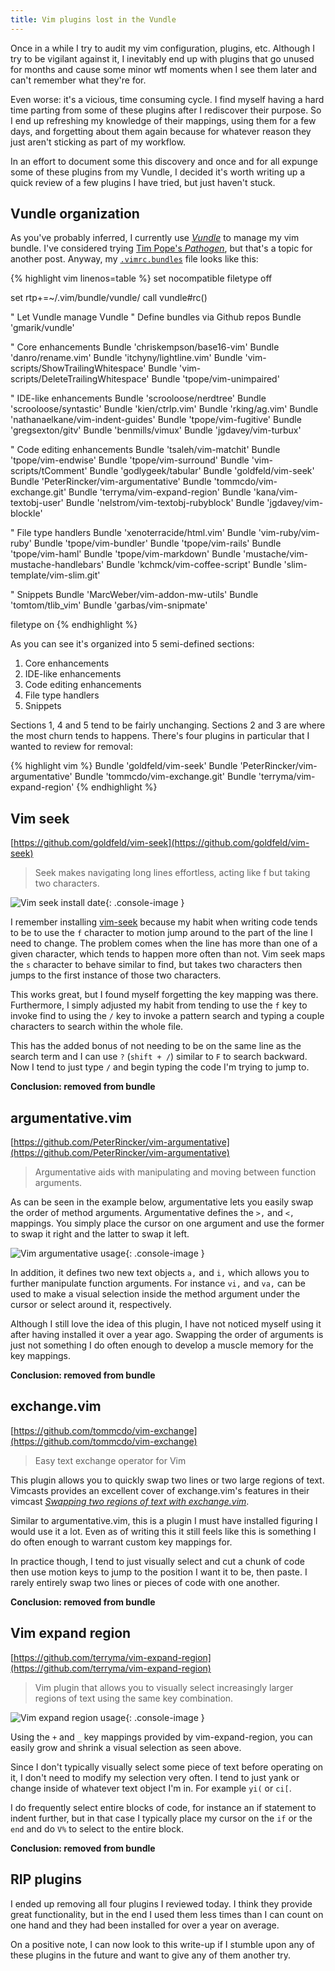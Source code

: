 ```yaml
---
title: Vim plugins lost in the Vundle
---
```


Once in a while I try to audit my vim configuration, plugins, etc. Although I try
to be vigilant against it, I inevitably end up with plugins that go unused for
months and cause some minor wtf moments when I see them later and can't remember
what they're for.

Even worse: it's a vicious, time consuming cycle. I find myself having a
hard time parting from some of these plugins after I rediscover their purpose.
So I end up refreshing my knowledge of their mappings, using them for a few
days, and forgetting about them again because for whatever reason they just aren't
sticking as part of my workflow.

In an effort to document some this discovery and once and for all expunge
some of these plugins from my Vundle, I decided it's worth writing up a quick
review of a few plugins I have tried, but just haven't stuck.

## Vundle organization

As you've probably inferred, I currently use
[*Vundle*](https://github.com/VundleVim/Vundle.vim) to manage my vim bundle.
I've considered trying [Tim Pope's *Pathogen*](https://github.com/tpope/vim-pathogen),
but that's a topic for another post. Anyway, my
[`.vimrc.bundles`](https://github.com/mlr/dotfiles/blob/master/vimrc.bundles)
file looks like this:

{% highlight vim linenos=table %}
set nocompatible
filetype off

set rtp+=~/.vim/bundle/vundle/
call vundle#rc()

" Let Vundle manage Vundle
" Define bundles via Github repos
Bundle 'gmarik/vundle'

" Core enhancements
Bundle 'chriskempson/base16-vim'
Bundle 'danro/rename.vim'
Bundle 'itchyny/lightline.vim'
Bundle 'vim-scripts/ShowTrailingWhitespace'
Bundle 'vim-scripts/DeleteTrailingWhitespace'
Bundle 'tpope/vim-unimpaired'

" IDE-like enhancements
Bundle 'scrooloose/nerdtree'
Bundle 'scrooloose/syntastic'
Bundle 'kien/ctrlp.vim'
Bundle 'rking/ag.vim'
Bundle 'nathanaelkane/vim-indent-guides'
Bundle 'tpope/vim-fugitive'
Bundle 'gregsexton/gitv'
Bundle 'benmills/vimux'
Bundle 'jgdavey/vim-turbux'

" Code editing enhancements
Bundle 'tsaleh/vim-matchit'
Bundle 'tpope/vim-endwise'
Bundle 'tpope/vim-surround'
Bundle 'vim-scripts/tComment'
Bundle 'godlygeek/tabular'
Bundle 'goldfeld/vim-seek'
Bundle 'PeterRincker/vim-argumentative'
Bundle 'tommcdo/vim-exchange.git'
Bundle 'terryma/vim-expand-region'
Bundle 'kana/vim-textobj-user'
Bundle 'nelstrom/vim-textobj-rubyblock'
Bundle 'jgdavey/vim-blockle'

" File type handlers
Bundle 'xenoterracide/html.vim'
Bundle 'vim-ruby/vim-ruby'
Bundle 'tpope/vim-bundler'
Bundle 'tpope/vim-rails'
Bundle 'tpope/vim-haml'
Bundle 'tpope/vim-markdown'
Bundle 'mustache/vim-mustache-handlebars'
Bundle 'kchmck/vim-coffee-script'
Bundle 'slim-template/vim-slim.git'

" Snippets
Bundle 'MarcWeber/vim-addon-mw-utils'
Bundle 'tomtom/tlib_vim'
Bundle 'garbas/vim-snipmate'

filetype on
{% endhighlight %}

As you can see it's organized into 5 semi-defined sections:

1. Core enhancements
2. IDE-like enhancements
3. Code editing enhancements
4. File type handlers
5. Snippets

Sections 1, 4 and 5 tend to be fairly unchanging. Sections 2 and 3 are where the
most churn tends to happens. There's four plugins in particular that I wanted to
review for removal:

{% highlight vim %}
Bundle 'goldfeld/vim-seek'
Bundle 'PeterRincker/vim-argumentative'
Bundle 'tommcdo/vim-exchange.git'
Bundle 'terryma/vim-expand-region'
{% endhighlight %}

## Vim seek

[https://github.com/goldfeld/vim-seek](https://github.com/goldfeld/vim-seek)

> Seek makes navigating long lines effortless, acting like f but taking two characters.

![Vim seek install date]({{site.url}}/images/posts/vim-bundle-vim-seek.png){: .console-image }

I remember installing [vim-seek](https://github.com/goldfeld/vim-seek) because
my habit when writing code tends to be to use the `f` character to motion jump
around to the part of the line I need to change. The problem comes when the line
has more than one of a given character, which tends to happen more often than not.
Vim seek maps the `s` character to behave similar to find, but takes two
characters then jumps to the first instance of those two characters.

This works great, but I found myself forgetting the key mapping was there.
Furthermore, I simply adjusted my habit from tending to use the `f` key to
invoke find to using the `/` key to invoke a pattern search and typing a couple
characters to search within the whole file.

This has the added bonus of not needing to be on the same line as the search
term and I can use `?` (`shift + /`) similar to `F` to search backward. Now I tend to
just type `/` and begin typing the code I'm trying to jump to.

**Conclusion: removed from bundle**

## argumentative.vim

[https://github.com/PeterRincker/vim-argumentative](https://github.com/PeterRincker/vim-argumentative)

> Argumentative aids with manipulating and moving between function arguments.

As can be seen in the example below, argumentative lets you easily swap the
order of method arguments. Argumentative defines the `>,` and `<,` mappings. You
simply place the cursor on one argument and use the former to swap it right and
the latter to swap it left.

![Vim argumentative usage]({{site.url}}/images/posts/vim-bundle-vim-argumentative.gif){: .console-image }

In addition, it defines two new text objects `a,` and `i,` which allows you to
further manipulate function arguments. For instance `vi,` and `va,` can be used to
make a visual selection inside the method argument under the cursor or select around it, respectively.

Although I still love the idea of this plugin, I have not noticed myself using
it after having installed it over a year ago. Swapping the order of arguments is
just not something I do often enough to develop a muscle memory for the
key mappings.

**Conclusion: removed from bundle**

## exchange.vim

[https://github.com/tommcdo/vim-exchange](https://github.com/tommcdo/vim-exchange)

> Easy text exchange operator for Vim

This plugin allows you to quickly swap two lines or two large regions of text.
Vimcasts provides an excellent cover of exchange.vim's features in their vimcast
[*Swapping two regions of text with
exchange.vim*](http://vimcasts.org/episodes/swapping-two-regions-of-text-with-exchange-vim/).

Similar to argumentative.vim, this is a plugin I must have installed figuring I
would use it a lot. Even as of writing this it still feels like this is something
I do often enough to warrant custom key mappings for.

In practice though, I tend to just visually select and cut a chunk of code then
use motion keys to jump to the position I want it to be, then paste. I rarely
entirely swap two lines or pieces of code with one another.

**Conclusion: removed from bundle**

## Vim expand region

[https://github.com/terryma/vim-expand-region](https://github.com/terryma/vim-expand-region)

> Vim plugin that allows you to visually select increasingly larger regions of
> text using the same key combination.

![Vim expand region usage]({{site.url}}/images/posts/vim-bundle-vim-expand-region.gif){: .console-image }

Using the `+` and `_` key mappings provided by vim-expand-region, you can easily
grow and shrink a visual selection as seen above.

Since I don't typically visually select some piece of text before operating on
it, I don't need to modify my selection very often. I tend to just yank or change
inside of whatever text object I'm in. For example `yi(` or `ci[`.

I do frequently select entire blocks of code, for instance an if statement to
indent further, but in that case I typically place my cursor on the `if` or the
`end` and do `V%` to select to the entire block.

**Conclusion: removed from bundle**

## RIP plugins

I ended up removing all four plugins I reviewed today. I think they provide great
functionality, but in the end I used them less times than I can count on one hand
and they had been installed for over a year on average.

On a positive note, I can now look to this write-up if I stumble upon any of
these plugins in the future and want to give any of them another try.
